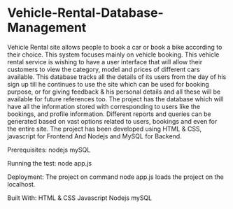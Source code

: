 # Vehicle-Rental-Database-Management
Vehicle Rental site allows people to book a car or book a bike according to their choice. This system focuses mainly on vehicle booking. This vehicle rental service is wishing to have a user interface that will allow their customers to view the category, model and prices of different cars available. This database tracks all the details of its users from the day of his sign up till he continues to use the site which can be used for booking purpose, or for giving feedback & his personal details and all these will be available for future references too.
The project has the database which will have all the information stored with corresponding to users like the bookings, and profile information. Different reports and queries can be generated based on vast options related to users, bookings and even for the entire site.
The project has been developed using HTML & CSS, javascript for Frontend And Nodejs and MySQL for Backend.

Prerequisites:
nodejs
mySQL

Running the test:
node app.js

Deployment:
The project on command node app.js loads the project on the localhost.

Built With:
HTML & CSS
Javascript
Nodejs
mySQL
